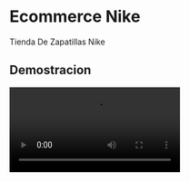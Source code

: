 # Ecommerce Nike

Tienda De Zapatillas Nike

## Demostracion
![Alt text](./public/EcommerceNike.mp4)